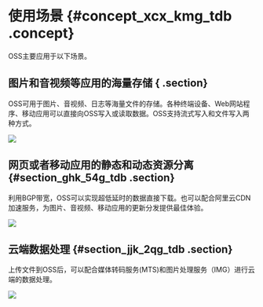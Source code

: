 # 使用场景 {#concept_xcx_kmg_tdb .concept}

OSS主要应用于以下场景。

## 图片和音视频等应用的海量存储 { .section}

OSS可用于图片、音视频、日志等海量文件的存储。各种终端设备、Web网站程序、移动应用可以直接向OSS写入或读取数据。OSS支持流式写入和文件写入两种方式。

![](http://static-aliyun-doc.oss-cn-hangzhou.aliyuncs.com/assets/img/4316/6315_zh-CN.png)

## 网页或者移动应用的静态和动态资源分离 {#section_ghk_54g_tdb .section}

利用BGP带宽，OSS可以实现超低延时的数据直接下载。也可以配合阿里云CDN加速服务，为图片、音视频、移动应用的更新分发提供最佳体验。

![](http://static-aliyun-doc.oss-cn-hangzhou.aliyuncs.com/assets/img/4316/6316_zh-CN.png)

## 云端数据处理 {#section_jjk_2qg_tdb .section}

上传文件到OSS后，可以配合媒体转码服务\(MTS\)和图片处理服务（IMG）进行云端的数据处理。

![](http://static-aliyun-doc.oss-cn-hangzhou.aliyuncs.com/assets/img/4316/6317_zh-CN.png)

